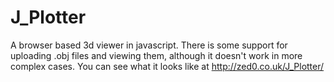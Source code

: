 J_Plotter
=========

A browser based 3d viewer in javascript.
There is some support for uploading .obj files and viewing them, although it doesn't work in more complex cases.
You can see what it looks like at http://zed0.co.uk/J_Plotter/

